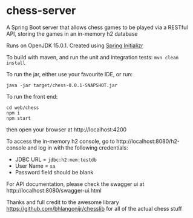 # chess-server

A Spring Boot server that allows chess games to be played via a RESTful API, storing the games in an in-memory h2 database

Runs on OpenJDK 15.0.1. Created using [Spring Initializr](https://start.spring.io/)

To build with maven, and run the unit and integration tests:
```mvn clean install```

To run the jar, either use your favourite IDE, or run:
```
java -jar target/chess-0.0.1-SNAPSHOT.jar
```

To run the front end:
```
cd web/chess
npm i
npm start
```
then open your browser at http://localhost:4200

To access the in-memory h2 console, go to http://localhost:8080/h2-console and log in with the following credentials:
* JDBC URL = `jdbc:h2:mem:testdb`
* User Name = `sa`
* Password field should be blank

For API documentation, please check the swagger ui at http://localhost:8080/swagger-ui.html

Thanks and full credit to the awesome library https://github.com/bhlangonijr/chesslib for all of the actual chess stuff
